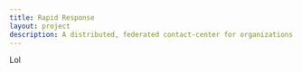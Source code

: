 ```yaml
---
title: Rapid Response
layout: project
description: A distributed, federated contact-center for organizations organizing around ICE enforcement in immigrant communities.
---
```


Lol
